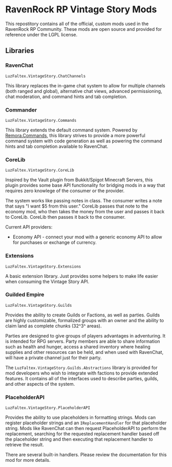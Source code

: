 # RavenRock RP Vintage Story Mods

This repostitory contains all of the official, custom mods used in the RavenRock RP Community. These mods are open source and provided for reference under the LGPL license.

## Libraries

### RavenChat
`LuzFaltex.VintageStory.ChatChannels`

This library replaces the in-game chat system to allow for multiple channels (both ranged and global), alternative chat views, advanced permissioning, chat moderation, and command hints and tab completion.

### Commander
`LuzFaltex.VintageStory.Commands`

This library extends the default command system. Powered by [Remora.Commands](https://github.com/Remora/Remora.Commands), this library strives to provide a more powerful command system with code generation as well as powering the command hints and tab completion available to RavenChat.

### CoreLib
`LuzFaltex.VintageStory.CoreLib`

Inspired by the Vault plugin from Bukkit/Spigot Minecraft Servers, this plugin provides some base API functionality for bridging mods in a way that requires zero knowlege of the consumer or the provider.

The system works like passing notes in class. The consumer writes a note that says "I want $5 from this user." CoreLib passes that note to the economy mod, who then takes the money from the user and passes it back to CoreLib. CoreLib then passes it back to the consumer.

Current API providers:

- Economy API - connect your mod with a generic economy API to allow for purchases or exchange of currency.

### Extensions
`LuzFaltex.VintageStory.Extensions`

A basic extension library. Just provides some helpers to make life easier when consuming the Vintage Story API.

### Guilded Empire
`LuzFaltex.VintageStory.Guilds`

Provides the ability to create Guilds or Factions, as well as parties. Guilds are highly customizable, formalized groups with an owner and the ability to claim land as complete chunks (32^3^ areas).

Parties are designed to give groups of players advantages in adventuring. It is intended for RPG servers. Party members are able to share information such as health and hunger, access a shared inventory where healing supplies and other resources can be held, and when used with RavenChat, will have a private channel just for their party.

The `LuzFaltex.VintageStory.Guilds.Abstractions` library is provided for mod developers who wish to integrate with factions to provide extended features. It contains all of the interfaces used to describe parties, guilds, and other aspects of the system.

### PlaceholderAPI
`LuzFaltex.VintageStory.PlaceholderAPI`

Provides the ability to use placeholders in formatting strings. Mods can register placeholder strings and an `IReplacementHandler` for that placeholder string. Mods like RavenChat can then request PlaceholderAPI to perform the replacement, searching for the requested replacement handler based off the placeholder string and then executing that replacement handler to retrieve the result.

There are several built-in handlers. Please review the documentation for this mod for more details.